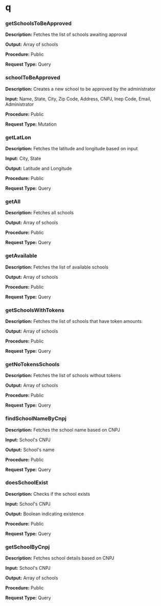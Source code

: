 # q

<html lang="en">
<head>
  <meta charset="UTF-8">
  <meta name="viewport" content="width=device-width, initial-scale=1.0">
  <link rel="stylesheet" href="../styles.css">
</head>
<body>
<div class="container">
  <div class="card">
    <h3>getSchoolsToBeApproved</h3>
    <p><strong>Description:</strong> Fetches the list of schools awaiting approval</p>
    <p><strong>Output:</strong> <span class="card-output">Array of schools</span></p>
    <p><strong>Procedure:</strong> Public</p>
    <p><strong>Request Type:</strong> Query</p>
  </div>
  <div class="card">
    <h3>schoolToBeApproved</h3>
    <p><strong>Description:</strong> Creates a new school to be approved by the administrator</p>
    <p><strong>Input:</strong> Name, State, City, Zip Code, Address, CNPJ, Inep Code, Email, Administrator</p>
    <p><strong>Procedure:</strong> Public</p>
    <p><strong>Request Type:</strong> Mutation</p>
  </div>
  <div class="card">
    <h3>getLatLon</h3>
    <p><strong>Description:</strong> Fetches the latitude and longitude based on input</p>
    <p><strong>Input:</strong> City, State</p>
    <p><strong>Output:</strong> Latitude and Longitude</p>
    <p><strong>Procedure:</strong> Public</p>
    <p><strong>Request Type:</strong> Query</p>
  </div>
  <div class="card">
    <h3>getAll</h3>
    <p><strong>Description:</strong> Fetches all schools</p>
    <p><strong>Output:</strong> Array of schools</span></p>
    <p><strong>Procedure:</strong> Public</p>
    <p><strong>Request Type:</strong> Query</p>
  </div>
  <div class="card">
    <h3>getAvailable</h3>
    <p><strong>Description:</strong> Fetches the list of available schools</p>
    <p><strong>Output:</strong> Array of schools</span></p>
    <p><strong>Procedure:</strong> Public</p>
    <p><strong>Request Type:</strong> Query</p>
  </div>
  <div class="card">
    <h3>getSchoolsWithTokens</h3>
    <p><strong>Description:</strong> Fetches the list of schools that have token amounts</p>
    <p><strong>Output:</strong> Array of schools</span></p>
    <p><strong>Procedure:</strong> Public</p>
    <p><strong>Request Type:</strong> Query</p>
  </div>
  <div class="card">
    <h3>getNoTokensSchools</h3>
    <p><strong>Description:</strong> Fetches the list of schools without tokens</p>
    <p><strong>Output:</strong> Array of schools</span></p>
    <p><strong>Procedure:</strong> Public</p>
    <p><strong>Request Type:</strong> Query</p>
  </div>
  <div class="card">
    <h3>findSchoolNameByCnpj</h3>
    <p><strong>Description:</strong> Fetches the school name based on CNPJ</p>
    <p><strong>Input:</strong> School's CNPJ</p>
    <p><strong>Output:</strong> School's name</p>
    <p><strong>Procedure:</strong> Public</p>
    <p><strong>Request Type:</strong> Query</p>
  </div>
  <div class="card">
    <h3>doesSchoolExist</h3>
    <p><strong>Description:</strong> Checks if the school exists</p>
    <p><strong>Input:</strong> School's CNPJ</p>
    <p><strong>Output:</strong> Boolean indicating existence</p>
    <p><strong>Procedure:</strong> Public</p>
    <p><strong>Request Type:</strong> Query</p>
  </div>
  <div class="card">
    <h3>getSchoolByCnpj</h3>
    <p><strong>Description:</strong> Fetches school details based on CNPJ</p>
    <p><strong>Input:</strong> School's CNPJ</p>
    <p><strong>Output:</strong> Array of schools</p>
    <p><strong>Procedure:</strong> Public</p>
    <p><strong>Request Type:</strong> Query</p>
  </div>
  </div>
</body>
</html>
